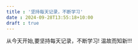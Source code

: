 ```yaml
---
title : '坚持每天记录，不断学习'
date : 2024-09-28T13:55:18+10:00
draft : true
---
```

从今天开始,要坚持每天记录，不断学习!
温故而知新!!!